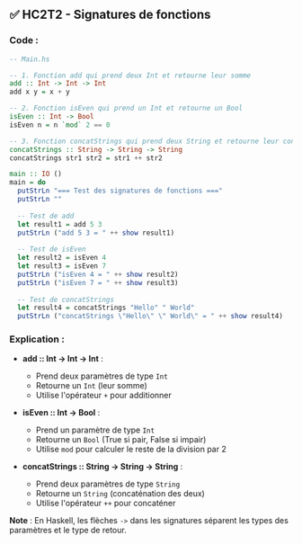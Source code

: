 ## ✅ HC2T2 - Signatures de fonctions

### Code :

```haskell
-- Main.hs

-- 1. Fonction add qui prend deux Int et retourne leur somme
add :: Int -> Int -> Int
add x y = x + y

-- 2. Fonction isEven qui prend un Int et retourne un Bool
isEven :: Int -> Bool
isEven n = n `mod` 2 == 0

-- 3. Fonction concatStrings qui prend deux String et retourne leur concaténation
concatStrings :: String -> String -> String
concatStrings str1 str2 = str1 ++ str2

main :: IO ()
main = do
  putStrLn "=== Test des signatures de fonctions ==="
  putStrLn ""
  
  -- Test de add
  let result1 = add 5 3
  putStrLn ("add 5 3 = " ++ show result1)
  
  -- Test de isEven
  let result2 = isEven 4
  let result3 = isEven 7
  putStrLn ("isEven 4 = " ++ show result2)
  putStrLn ("isEven 7 = " ++ show result3)
  
  -- Test de concatStrings
  let result4 = concatStrings "Hello" " World"
  putStrLn ("concatStrings \"Hello\" \" World\" = " ++ show result4)
```

### Explication :

* **add :: Int -> Int -> Int** : 
  - Prend deux paramètres de type `Int`
  - Retourne un `Int` (leur somme)
  - Utilise l'opérateur `+` pour additionner

* **isEven :: Int -> Bool** :
  - Prend un paramètre de type `Int`
  - Retourne un `Bool` (True si pair, False si impair)
  - Utilise `mod` pour calculer le reste de la division par 2

* **concatStrings :: String -> String -> String** :
  - Prend deux paramètres de type `String`
  - Retourne un `String` (concaténation des deux)
  - Utilise l'opérateur `++` pour concaténer

**Note** : En Haskell, les flèches `->` dans les signatures séparent les types des paramètres et le type de retour.
